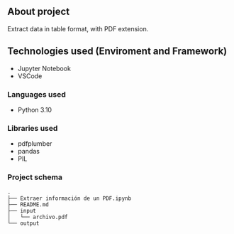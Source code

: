 ## **About project**

Extract data in table format, with PDF extension.

## **Technologies used (Enviroment and Framework)**

- Jupyter Notebook
- VSCode

### **Languages used**

- Python 3.10

### **Libraries used** 

- pdfplumber
- pandas 
- PIL 

### **Project schema**

```
.
├── Extraer información de un PDF.ipynb
├── README.md
├── input
│   └── archivo.pdf
└── output
```